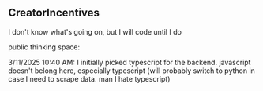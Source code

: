 ## CreatorIncentives

I don't know what's going on, but I will code until I do

public thinking space:

3/11/2025 10:40 AM: I initially picked typescript for the backend. javascript doesn't belong here, especially typescript (will probably switch to python in case I need to scrape data. man I hate typescript)